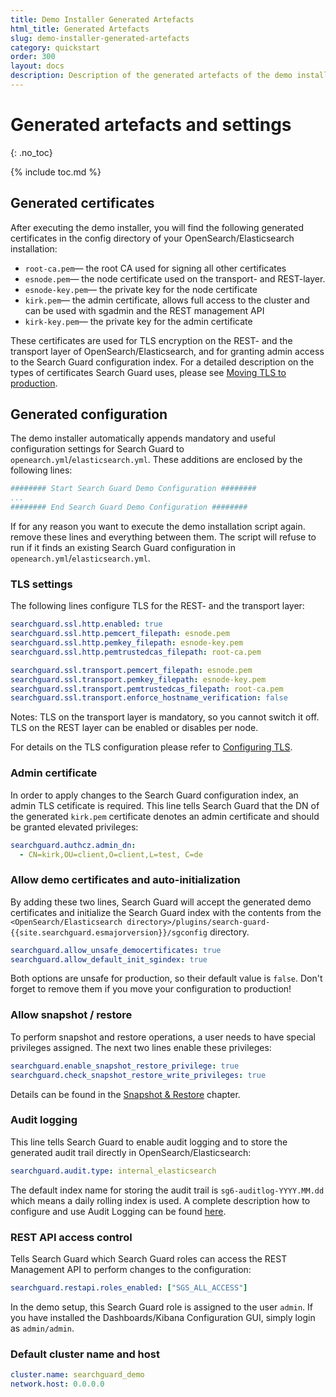 ```yaml
---
title: Demo Installer Generated Artefacts
html_title: Generated Artefacts
slug: demo-installer-generated-artefacts
category: quickstart
order: 300
layout: docs
description: Description of the generated artefacts of the demo installer, what they mean, and how to use them. 
---
```


<!--- Copyright 2020 floragunn GmbH -->

# Generated artefacts and settings
{: .no_toc}

{% include toc.md %}

## Generated certificates

After executing the demo installer, you will find the following generated certificates in the config directory of your OpenSearch/Elasticsearch installation:

* ``root-ca.pem``— the root CA used for signing all other certificates
* ``esnode.pem``— the node certificate used on the transport- and REST-layer. 
* ``esnode-key.pem``— the private key for the node certificate
* ``kirk.pem``— the admin certificate, allows full access to the cluster and can be used with sgadmin and the REST management API
* ``kirk-key.pem``— the private key for the admin certificate

These certificates are used for TLS encryption on the REST- and the transport layer of OpenSearch/Elasticsearch, and for granting admin access to the Search Guard configuration index. For a detailed description on the types of certificates Search Guard uses, please see [Moving TLS to production](../_docs_tls/tls_certificates_production.md).

## Generated configuration

The demo installer automatically appends mandatory and useful configuration settings for Search Guard to `openearch.yml`/`elasticsearch.yml`. These additions are enclosed by the following lines:

```yaml
######## Start Search Guard Demo Configuration ########
...
######## End Search Guard Demo Configuration ########
```

If for any reason you want to execute the demo installation script again. remove these lines and everything between them. The script will refuse to run if it finds an existing Search Guard configuration in `openearch.yml`/`elasticsearch.yml`.

### TLS settings

The following lines configure TLS for the REST- and the transport layer:

```yaml
searchguard.ssl.http.enabled: true
searchguard.ssl.http.pemcert_filepath: esnode.pem
searchguard.ssl.http.pemkey_filepath: esnode-key.pem
searchguard.ssl.http.pemtrustedcas_filepath: root-ca.pem

searchguard.ssl.transport.pemcert_filepath: esnode.pem
searchguard.ssl.transport.pemkey_filepath: esnode-key.pem
searchguard.ssl.transport.pemtrustedcas_filepath: root-ca.pem
searchguard.ssl.transport.enforce_hostname_verification: false
```

Notes: TLS on the transport layer is mandatory, so you cannot switch it off. TLS on the REST layer can be enabled or disables per node.

For details on the TLS configuration please refer to [Configuring TLS](../_docs_tls/tls_configuration.md).

### Admin certificate

In order to apply changes to the Search Guard configuration index, an admin TLS cetificate is required. This line tells Search Guard that the DN of the generated `kirk.pem` certificate denotes an admin certificate and should be granted elevated privileges:

```yaml
searchguard.authcz.admin_dn:
  - CN=kirk,OU=client,O=client,L=test, C=de
```

### Allow demo certificates and auto-initialization

By adding these two lines, Search Guard will accept the generated demo certificates and initialize the Search Guard index with the contents from the `<OpenSearch/Elasticsearch directory>/plugins/search-guard-{{site.searchguard.esmajorversion}}/sgconfig` directory. 

```yaml
searchguard.allow_unsafe_democertificates: true
searchguard.allow_default_init_sgindex: true
```

Both options are unsafe for production, so their default value is `false`. Don't forget to remove them if you move your configuration to production!

### Allow snapshot / restore

To perform snapshot and restore operations, a user needs to have special privileges assigned. The next two lines enable these privileges:

```yaml
searchguard.enable_snapshot_restore_privilege: true
searchguard.check_snapshot_restore_write_privileges: true
```

Details can be found in the [Snapshot & Restore](../_docs_roles_permissions/configuration_snapshots.md) chapter.

### Audit logging

This line tells Search Guard to enable audit logging and to store the generated audit trail directly in OpenSearch/Elasticsearch:

```yaml
searchguard.audit.type: internal_elasticsearch
```

The default index name for storing the audit trail is `sg6-auditlog-YYYY.MM.dd` which means a daily rolling index is used. A complete description how to configure and use Audit Logging can be found [here](../_docs_audit_logging/auditlogging.md).


### REST API access control

Tells Search Guard which Search Guard roles can access the REST Management API to perform changes to the configuration:

```yaml
searchguard.restapi.roles_enabled: ["SGS_ALL_ACCESS"]
```

In the demo setup, this Search Guard role is assigned to the user `admin`. If you have installed the Dashboards/Kibana Configuration GUI, simply login as `admin/admin`.

### Default cluster name and host

```yaml
cluster.name: searchguard_demo
network.host: 0.0.0.0
```